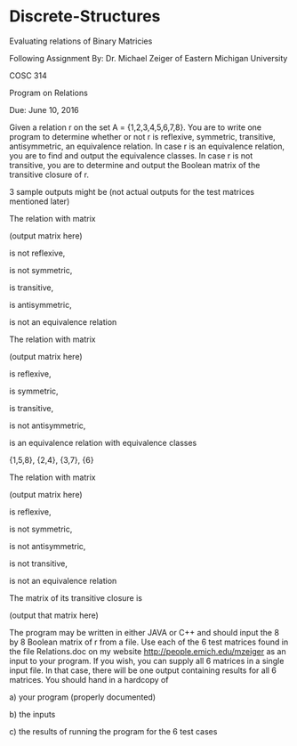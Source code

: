 # Discrete-Structures
Evaluating relations of Binary Matricies

Following Assignment By: Dr. Michael Zeiger of Eastern Michigan University

COSC 314

Program on Relations

Due: June 10, 2016

Given a relation r on the set A = {1,2,3,4,5,6,7,8}. You are to write one program to determine whether or not r is reflexive, symmetric, transitive, antisymmetric, an equivalence relation. In case r is an equivalence relation, you are to find and output the equivalence classes. In case r is not transitive, you are to determine and output the Boolean matrix of the transitive closure of r.

3 sample outputs might be (not actual outputs for the test matrices mentioned later)

The relation with matrix

(output matrix here)

is not reflexive,

is not symmetric,

is transitive,

is antisymmetric,

is not an equivalence relation

The relation with matrix

(output matrix here)

is reflexive,

is symmetric,

is transitive,

is not antisymmetric,

is an equivalence relation with equivalence classes

{1,5,8}, {2,4}, {3,7}, {6}

The relation with matrix

(output matrix here)

is reflexive,

is not symmetric,

is not antisymmetric,

is not transitive,

is not an equivalence relation

The matrix of its transitive closure is

(output that matrix here)

The program may be written in either JAVA or C++ and should input the 8 by 8 Boolean matrix of r from a file. Use each of the 6 test matrices found in the file Relations.doc on my website http://people.emich.edu/mzeiger as an input to your program. If you wish, you can supply all 6 matrices in a single input file. In that case, there will be one output containing results for all 6 matrices. You should hand in a hardcopy of

a) your program (properly documented)

b) the inputs

c) the results of running the program for the 6 test cases
